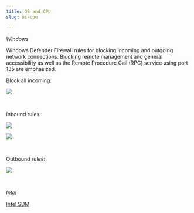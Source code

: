 ```yaml
---
title: OS and CPU
slug: os-cpu

---
```

_Windows_

Windows Defender Firewall rules for blocking incoming and outgoing network connections. Blocking remote management and general accessibility as well as the Remote Procedure Call (RPC) service using port 135 are emphasized.

Block all incoming:

![](/wdf04.PNG)

<br>

Inbound rules:

![](/wdf01.PNG)

![](/wdf02.PNG)

<br>

Outbound rules:

![](/wdf03.PNG)

<br>

_Intel_

[Intel SDM](https://www.intel.com/content/www/us/en/developer/articles/technical/intel-sdm.html)